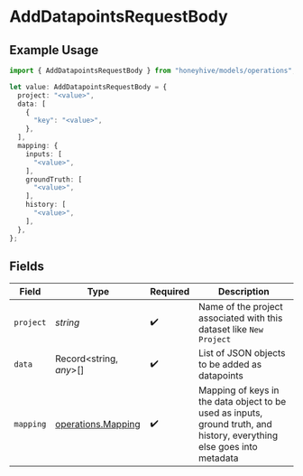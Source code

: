 # AddDatapointsRequestBody

## Example Usage

```typescript
import { AddDatapointsRequestBody } from "honeyhive/models/operations";

let value: AddDatapointsRequestBody = {
  project: "<value>",
  data: [
    {
      "key": "<value>",
    },
  ],
  mapping: {
    inputs: [
      "<value>",
    ],
    groundTruth: [
      "<value>",
    ],
    history: [
      "<value>",
    ],
  },
};
```

## Fields

| Field                                                                                                                  | Type                                                                                                                   | Required                                                                                                               | Description                                                                                                            |
| ---------------------------------------------------------------------------------------------------------------------- | ---------------------------------------------------------------------------------------------------------------------- | ---------------------------------------------------------------------------------------------------------------------- | ---------------------------------------------------------------------------------------------------------------------- |
| `project`                                                                                                              | *string*                                                                                                               | :heavy_check_mark:                                                                                                     | Name of the project associated with this dataset like `New Project`                                                    |
| `data`                                                                                                                 | Record<string, *any*>[]                                                                                                | :heavy_check_mark:                                                                                                     | List of JSON objects to be added as datapoints                                                                         |
| `mapping`                                                                                                              | [operations.Mapping](../../models/operations/mapping.md)                                                               | :heavy_check_mark:                                                                                                     | Mapping of keys in the data object to be used as inputs, ground truth, and history, everything else goes into metadata |